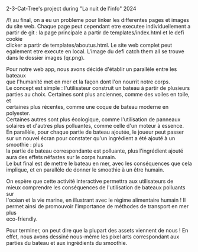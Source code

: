 2-3-Cat-Tree's project during "La nuit de l'info" 2024                          
                                                                                
/!\ au final, on a eu un probleme pour linker les differentes pages et images   
du site web. Chaque page peut cependant etre executee individuellement a partir 
de git : la page principale a partir de templates/index.html et le defi cookie  
clicker a partir de templates/aboutus.html. Le site web complet peut egalement etre
execute en local. L'image du defi catch them all se trouve dans le dossier images
(qr.png).                                                                       
                                                                                
Pour notre web app, nous avons décidé d'établir un parallèle entre les bateaux  
que l'humanité met en mer et la façon dont l'on nourrit notre corps.            
Le concept est simple : l'utilisateur construit un bateau à partir de plusieurs 
parties au choix. Certaines sont plus anciennes, comme des voiles en toile, et  
certaines plus récentes, comme une coque de bateau moderne en polyester.        
Certaines autres sont plus écologique, comme l'utilisation de panneaux solaires 
et d'autres plus polluantes, comme celle d'un moteur à essence.                 
En parallèle, pour chaque partie de bateau ajoutée, le joueur peut passer sur un
nouvel écran pour constater qu'un ingrédient a été ajouté à un smoothie : plus  
la partie de bateau correspondante est polluante, plus l'ingrédient ajouté aura 
des effets néfastes sur le corps humain.                                        
Le but final est de mettre le bateau en mer, avec les conséquences que cela     
implique, et en parallèle de donner le smoothie à un être humain.               
                                                                                
On espère que cette activité interactive permettra aux utilisateurs de          
mieux comprendre les conséquences de l'utilisation de bateaux polluants sur     
l'océan et la vie marine, en illustrant avec le régime alimentaire humain ! Il  
permet ainsi de promouvoir l'importance de méthodes de transport en mer plus    
eco-friendly.                                                                   
                                                                                
Pour terminer, on peut dire que la plupart des assets viennent de nous ! En     
effet, nous avons dessiné nous-même les pixel arts correspondant aux parties du 
bateau et aux ingrédients du smoothie.

